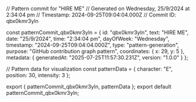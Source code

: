 // Pattern commit for "HIRE ME"
// Generated on Wednesday, 25/9/2024 at 2:34:04 pm
// Timestamp: 2024-09-25T09:04:04.000Z
// Commit ID: qbx0kmr3yln

const patternCommit_qbx0kmr3yln = {
  id: "qbx0kmr3yln",
  text: "HIRE ME",
  date: "25/9/2024",
  time: "2:34:04 pm",
  dayOfWeek: "Wednesday",
  timestamp: "2024-09-25T09:04:04.000Z",
  type: "pattern-generation",
  purpose: "GitHub contribution graph pattern",
  coordinates: {
    x: 29,
    y: 5
  },
  metadata: {
    generatedAt: "2025-07-25T11:57:30.231Z",
    version: "1.0.0"
  }
};

// Pattern data for visualization
const patternData = {
  character: "E",
  position: 30,
  intensity: 3
};

export { patternCommit_qbx0kmr3yln, patternData };
export default patternCommit_qbx0kmr3yln;
